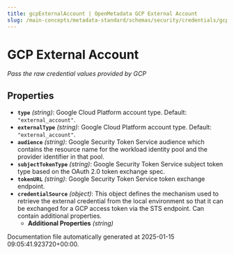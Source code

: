 ```yaml
---
title: gcpExternalAccount | OpenMetadata GCP External Account
slug: /main-concepts/metadata-standard/schemas/security/credentials/gcpexternalaccount
---
```


# GCP External Account

*Pass the raw credential values provided by GCP*

## Properties

- **`type`** *(string)*: Google Cloud Platform account type. Default: `"external_account"`.
- **`externalType`** *(string)*: Google Cloud Platform account type. Default: `"external_account"`.
- **`audience`** *(string)*: Google Security Token Service audience which contains the resource name for the workload identity pool and the provider identifier in that pool.
- **`subjectTokenType`** *(string)*: Google Security Token Service subject token type based on the OAuth 2.0 token exchange spec.
- **`tokenURL`** *(string)*: Google Security Token Service token exchange endpoint.
- **`credentialSource`** *(object)*: This object defines the mechanism used to retrieve the external credential from the local environment so that it can be exchanged for a GCP access token via the STS endpoint. Can contain additional properties.
  - **Additional Properties** *(string)*


Documentation file automatically generated at 2025-01-15 09:05:41.923720+00:00.

